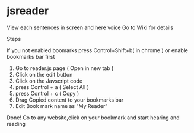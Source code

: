 # jsreader
View each sentences in screen and here voice Go to Wiki for details 

Steps

If you not enabled boomarks 
press Control+Shift+b( in chrome ) or enable bookmarks bar first

1. Go to reader.js page ( Open in new tab )
2. Click on the edit button
3. Click on the Javscript code 
4. press Control + a ( Select All ) 
5. press Control + c ( Copy ) 
6. Drag Copied content to your bookmarks bar
7. Edit Book mark name as "My Reader"

Done! 
Go to any website,click on your bookmark and start hearing and reading



